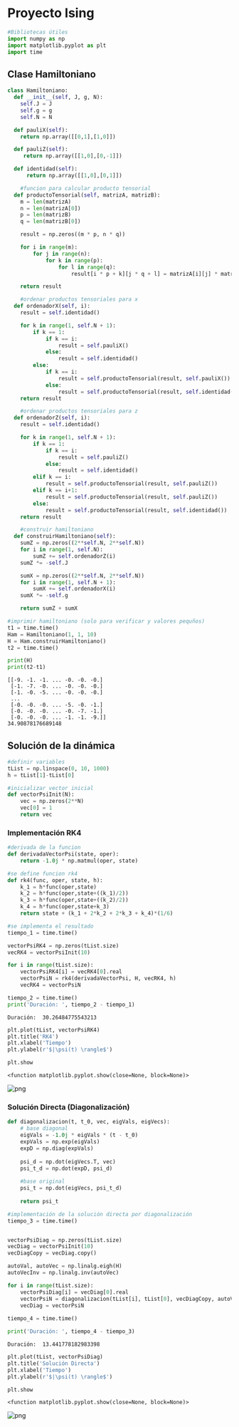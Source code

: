 # Proyecto Ising


```python
#Bibliotecas útiles
import numpy as np
import matplotlib.pyplot as plt
import time
```

## Clase Hamiltoniano


```python
class Hamiltoniano:
  def __init__(self, J, g, N):
    self.J = J
    self.g = g
    self.N = N

  def pauliX(self):
    return np.array([[0,1],[1,0]])

  def pauliZ(self):
     return np.array([[1,0],[0,-1]])

  def identidad(self):
      return np.array([[1,0],[0,1]])

    #funcion para calcular producto tensorial
  def productoTensorial(self, matrizA, matrizB):
    m = len(matrizA)
    n = len(matrizA[0])
    p = len(matrizB)
    q = len(matrizB[0])

    result = np.zeros((m * p, n * q))

    for i in range(m):
        for j in range(n):
            for k in range(p):
                for l in range(q):
                    result[i * p + k][j * q + l] = matrizA[i][j] * matrizB[k][l]

    return result

    #ordenar productos tensoriales para x
  def ordenadorX(self, i):
    result = self.identidad()

    for k in range(1, self.N + 1):
        if k == 1:
            if k == i:
                result = self.pauliX()
            else:
                result = self.identidad()
        else:
            if k == i:
                result = self.productoTensorial(result, self.pauliX())
            else:
                result = self.productoTensorial(result, self.identidad())
    return result

    #ordenar productos tensoriales para z
  def ordenadorZ(self, i):
    result = self.identidad()

    for k in range(1, self.N + 1):
        if k == 1:
            if k == i:
                result = self.pauliZ()
            else:
                result = self.identidad()
        elif k == i:
            result = self.productoTensorial(result, self.pauliZ())
        elif k == i+1:
            result = self.productoTensorial(result, self.pauliZ())
        else:
            result = self.productoTensorial(result, self.identidad())
    return result

    #construir hamiltoniano
  def construirHamiltoniano(self):
    sumZ = np.zeros((2**self.N, 2**self.N))
    for i in range(1, self.N):
        sumZ += self.ordenadorZ(i)
    sumZ *= -self.J

    sumX = np.zeros((2**self.N, 2**self.N))
    for i in range(1, self.N + 1):
        sumX += self.ordenadorX(i)
    sumX *= -self.g

    return sumZ + sumX
```


```python
#imprimir hamiltoniano (solo para verificar y valores pequños)
t1 = time.time()
Ham = Hamiltoniano(1, 1, 10)
H = Ham.construirHamiltoniano()
t2 = time.time()

print(H)
print(t2-t1)
```

    [[-9. -1. -1. ... -0. -0. -0.]
     [-1. -7. -0. ... -0. -0. -0.]
     [-1. -0. -5. ... -0. -0. -0.]
     ...
     [-0. -0. -0. ... -5. -0. -1.]
     [-0. -0. -0. ... -0. -7. -1.]
     [-0. -0. -0. ... -1. -1. -9.]]
    34.90878176689148


## Solución de la dinámica


```python
#definir variables
tList = np.linspace(0, 10, 1000)
h = tList[1]-tList[0]
```


```python
#inicializar vector inicial
def vectorPsiInit(N):
    vec = np.zeros(2**N)
    vec[0] = 1
    return vec
```

### Implementación RK4


```python
#derivada de la funcion
def derivadaVectorPsi(state, oper):
    return -1.0j * np.matmul(oper, state)
```


```python
#se define funcion rk4
def rk4(func, oper, state, h):
    k_1 = h*func(oper,state)
    k_2 = h*func(oper,state+((k_1)/2))
    k_3 = h*func(oper,state+((k_2)/2))
    k_4 = h*func(oper,state+k_3)
    return state + (k_1 + 2*k_2 + 2*k_3 + k_4)*(1/6)
```


```python
#se implementa el resultado
tiempo_1 = time.time()

vectorPsiRK4 = np.zeros(tList.size)
vecRK4 = vectorPsiInit(10)

for i in range(tList.size):
    vectorPsiRK4[i] = vecRK4[0].real
    vectorPsiN = rk4(derivadaVectorPsi, H, vecRK4, h)
    vecRK4 = vectorPsiN

tiempo_2 = time.time()
print('Duración: ', tiempo_2 - tiempo_1)
```

    Duración:  30.26484775543213



```python
plt.plot(tList, vectorPsiRK4)
plt.title('RK4')
plt.xlabel('Tiempo')
plt.ylabel(r'$|\psi(t) \rangle$')

plt.show
```




    <function matplotlib.pyplot.show(close=None, block=None)>




    
![png](ProyectoIsingG02_files/ProyectoIsingG02_12_1.png)
    


### Solución Directa (Diagonalización)


```python
def diagonalizacion(t, t_0, vec, eigVals, eigVecs):
    # base diagonal
    eigVals = -1.0j * eigVals * (t - t_0)
    expVals = np.exp(eigVals)
    expD = np.diag(expVals)
    
    psi_d = np.dot(eigVecs.T, vec)
    psi_t_d = np.dot(expD, psi_d)
    
    #base original
    psi_t = np.dot(eigVecs, psi_t_d)
    
    return psi_t
```


```python
#implementación de la solución directa por diagonalización
tiempo_3 = time.time()


vectorPsiDiag = np.zeros(tList.size)
vecDiag = vectorPsiInit(10)
vecDiagCopy = vecDiag.copy()

autoVal, autoVec = np.linalg.eigh(H)
autoVecInv = np.linalg.inv(autoVec)

for i in range(tList.size):
    vectorPsiDiag[i] = vecDiag[0].real
    vectorPsiN = diagonalizacion(tList[i], tList[0], vecDiagCopy, autoVal, autoVec)
    vecDiag = vectorPsiN
    
tiempo_4 = time.time()

print('Duración: ', tiempo_4 - tiempo_3)
```

    Duración:  13.441778182983398



```python
plt.plot(tList, vectorPsiDiag)
plt.title('Solución Directa')
plt.xlabel('Tiempo')
plt.ylabel(r'$|\psi(t) \rangle$')

plt.show
```




    <function matplotlib.pyplot.show(close=None, block=None)>




    
![png](ProyectoIsingG02_files/ProyectoIsingG02_16_1.png)
    



```python

```
